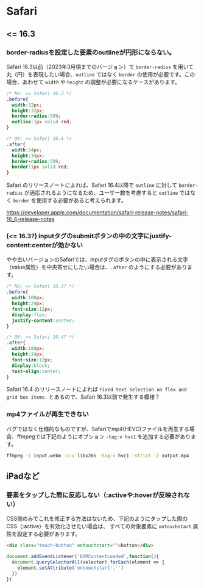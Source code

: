 # Safari

## <= 16.3

### border-radiusを設定した要素のoutlineが円形にならない。

Safari 16.3以前（2023年3月頃までのバージョン）で `border-radius` を用いて丸（円）を表現したい場合、`outline` ではなく `border` の使用が必要です。この場合、あわせて `width` や `height` の調整が必要になるケースがあります。

```css
/* NG: <= Safari 16.3 */
.before{
  width:32px;
  height:32px;
  border-radius:50%;
  outline:1px solid red;
}

/* OK: >= Safari 16.4 */
.after{
  width:34px;
  height:34px;
  border-radius:50%;
  border:1px solid red;
}
```

Safari のリリースノートによれば、Safari 16.4以降で `outline` に対して `border-radius` が適応されるようになるため、ユーザー数を考慮すると `outline` ではなく `border` を使用する必要があると考えられます。


https://developer.apple.com/documentation/safari-release-notes/safari-16_4-release-notes


### (<= 16.3?) inputタグのsubmitボタンの中の文字にjustify-content:centerが効かない

やや古いバージョンのSafariでは、inputタグのボタンの中に表示される文字（value属性）を中央寄せにしたい場合は、`.after` のようにする必要があります。

```css
/* NG: <= Safari 16.3? */
.before{
  width:100px;
  height:24px;
  font-size:12px;
  display:flex;
  justify-content:center;
}

/* OK: >= Safari 16.4? */
.after{
  width:100px;
  height:24px;
  font-size:12px;
  display:block;
  text-align:center;
}
```

Safari 16.4 のリリースノートによれば  `Fixed text selection on flex and grid box items.` とあるので、Safari 16.3以前で発生する模様？

### mp4ファイルが再生できない

バグではなく仕様的なものですが、Safariでmp4(HEVC)ファイルを再生する場合、ffmpegでは下記のようにオプション `-tag:v hvc1` を追加する必要があります。

```zsh
ffmpeg -i input.webm -c:v libx265 -tag:v hvc1 -strict -2 output.mp4
```

## iPadなど

### 要素をタップした際に反応しない（:activeや:hoverが反映されない）

CSS側のみでこれを修正する方法はないため、下記のようにタップした際のCSS（:active）を有効化させたい場合は、
すべての対象要素に `ontouchstart` 属性を設定する必要があります。

```html
<div class="touch-button" ontouchstart="">button</div>
```

```js
document.addEventListener('DOMContentLoaded',function(){
  document.querySelectorAll(selector).forEach(element => {
    element.setAttribute('ontouchstart','')
  })
})
```

